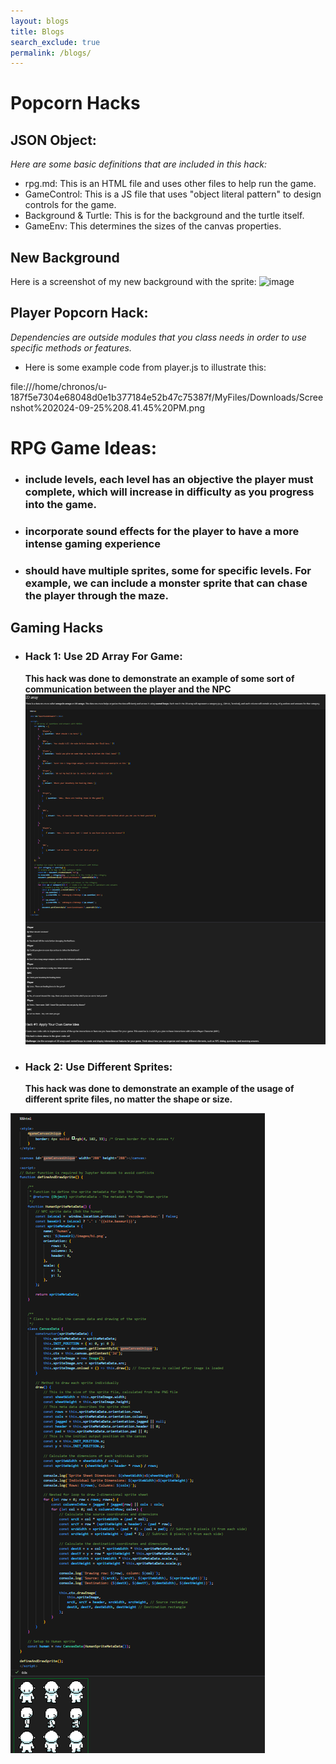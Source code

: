 ```yaml
---
layout: blogs 
title: Blogs
search_exclude: true
permalink: /blogs/
---
```





# Popcorn Hacks



## JSON Object:
*Here are some basic definitions that are included in this hack:*
- rpg.md: This is an HTML file and uses other files to help run the game. 
- GameControl: This is a JS file that uses "object literal pattern" to design controls for the game.
- Background & Turtle: This is for the background and the turtle itself. 
- GameEnv: This determines the sizes of the canvas properties.




## New Background
Here is a screenshot of my new background with the sprite: 
![image](https://github.com/user-attachments/assets/0611179a-a393-4446-86ea-5e9ff89e9c06)





## Player Popcorn Hack:
*Dependencies are outside modules that you class needs in order to use specific methods or features.*
- Here is some example code from player.js to illustrate this: 

file:///home/chronos/u-187f5e7304e68048d0e1b377184e52b47c75387f/MyFiles/Downloads/Screenshot%202024-09-25%208.41.45%20PM.png




# RPG Game Ideas:
- ### include levels, each level has an objective the player must complete, which will increase in difficulty as you progress into the game.
- ### incorporate sound effects for the player to have a more intense gaming experience
- ### should have multiple sprites, some for specific levels. For example, we can include a monster sprite that can chase the player through the maze. 





## Gaming Hacks
- ### Hack 1: Use 2D Array For Game: 
    **This hack was done to demonstrate an example of some sort of communication between the player and the NPC**
![alt text](image.png)







- ### Hack 2: Use Different Sprites:
    **This hack was done to demonstrate an example of the usage of different sprite files, no matter the shape or size.**

![alt text](image-1.png)